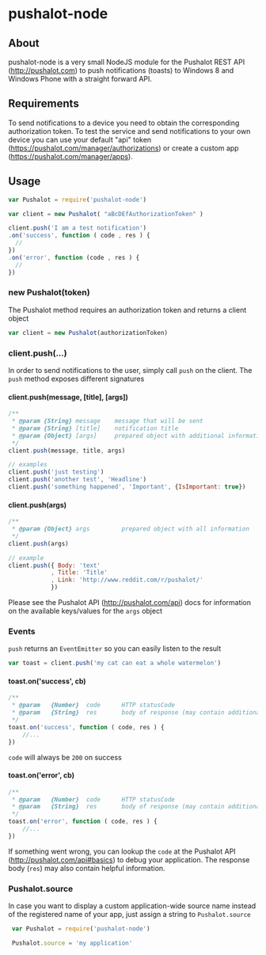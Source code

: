 # pushalot-node #

## About #
pushalot-node is a very small NodeJS module for the Pushalot REST API (http://pushalot.com) to push notifications (toasts) to Windows 8 and Windows Phone with a straight forward API.

## Requirements #
To send notifications to a device you need to obtain the corresponding authorization token. To test the service and send notifications to your own device you can use your default "api" token (https://pushalot.com/manager/authorizations) or create a custom app (https://pushalot.com/manager/apps).

## Usage #
```javascript
var Pushalot = require('pushalot-node')

var client = new Pushalot( "aBcDEfAuthorizationToken" )

client.push('I am a test notification')
.on('success', function ( code , res ) {
  //
})
.on('error', function (code , res ) {
  //
})
```

### new Pushalot(token) #
The Pushalot method requires an authorization token and returns a client object

```javascript
var client = new Pushalot(authorizationToken)
```

### client.push(...) #
In order to send notifications to the user, simply call `push` on the client.
The `push` method exposes different signatures

#### client.push(message, [title], [args]) #

```javascript
/**
 * @param {String} message    message that will be sent
 * @param {String} [title]    notification title
 * @param {Object} [args]     prepared object with additional information
 */
client.push(message, title, args)

// examples
client.push('just testing')
client.push('another test', 'Headline')
client.push('something happened', 'Important', {IsImportant: true})
```

#### client.push(args) ##

```javascript
/**
 * @param {Object} args         prepared object with all information
 */
client.push(args)

// example
client.push({ Body: 'text'
            , Title: 'Title'
            , Link: 'http://www.reddit.com/r/pushalot/'
            })
```

Please see the Pushalot API (http://pushalot.com/api) docs for information on the available keys/values for the `args` object

### Events #
`push` returns an `EventEmitter` so you can easily listen to the result

```javascript
var toast = client.push('my cat can eat a whole watermelon')
```

#### toast.on('success', cb) #
```javascript
/**
 * @param   {Number}  code      HTTP statusCode
 * @param   {String}  res       body of response (may contain additional information)
 */
toast.on('success', function ( code, res ) {
    //...
})
```

`code` will always be `200` on success
#### toast.on('error', cb) #
```javascript
/**
 * @param   {Number}  code      HTTP statusCode
 * @param   {String}  res       body of response (may contain additional information)
 */
toast.on('error', function ( code, res ) {
    //...
})
```

If something went wrong, you can lookup the `code` at the Pushalot API (http://pushalot.com/api#basics) to debug your application. The response body (`res`) may also contain helpful information.

### Pushalot.source #
In case you want to display a custom application-wide source name instead of the registered name of your app, just assign a string to `Pushalot.source`

```javascript
 var Pushalot = require('pushalot-node')

 Pushalot.source = 'my application'
 ``` 
